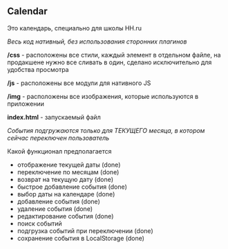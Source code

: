 Calendar
--

Это календарь, специально для школы HH.ru

*Весь код нативный, без использования сторонних плагинов*

**/css** - расположены все стили, каждый элемент в отдельном файле, на продакшене нужно все сливать в один, сделано исключительно для удобства просмотра

**/js** - расположены все модули для нативного JS

**/img** - расположены все изображения, которые используются в приложении

**index.html** - запускаемый файл

*События подгружаются только для ТЕКУЩЕГО месяца, в котором сейчас переключен пользователь*

Какой функционал предполагается
- отображение текущей даты (done)
- переключение по месяцам (done)
- возврат на текущую дату (done)
- быстрое добавление события (done)
- выбор даты на календаре (done)
- добавление события (done)
- удаление события (done)
- редактирование события (done)
- поиск событий
- подгрузка событий при переключении (done)
- сохранение события в LocalStorage (done)